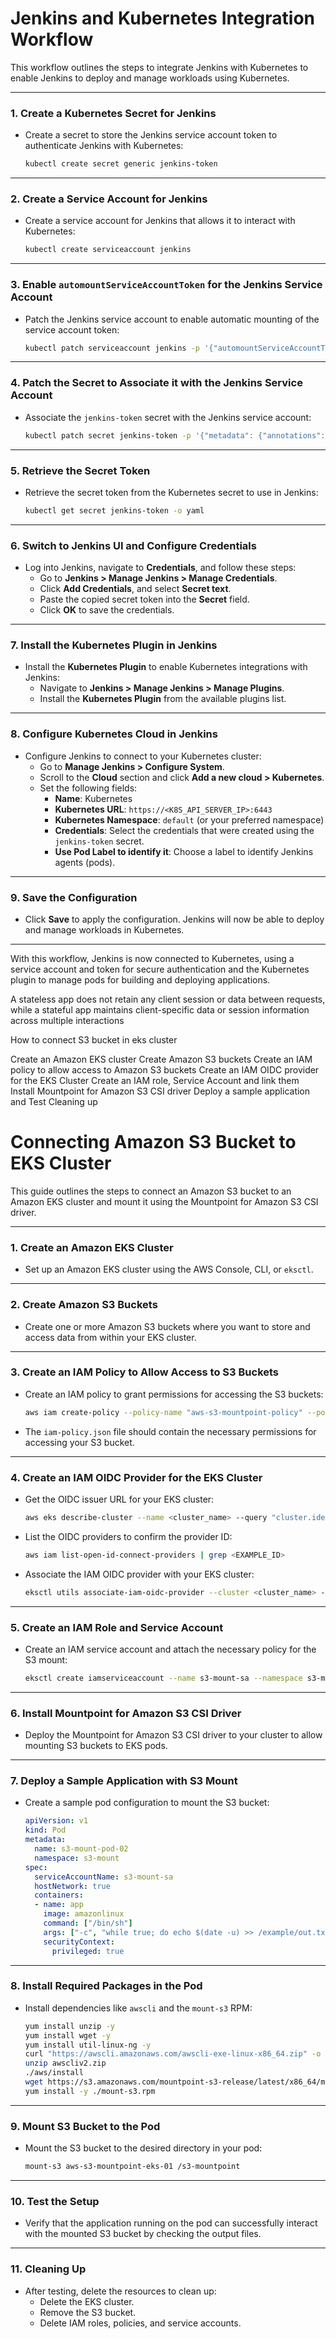 # Jenkins and Kubernetes Integration Workflow

This workflow outlines the steps to integrate Jenkins with Kubernetes to enable Jenkins to deploy and manage workloads using Kubernetes.

---

### 1. **Create a Kubernetes Secret for Jenkins**

   - Create a secret to store the Jenkins service account token to authenticate Jenkins with Kubernetes:
     ```bash
     kubectl create secret generic jenkins-token
     ```

---

### 2. **Create a Service Account for Jenkins**

   - Create a service account for Jenkins that allows it to interact with Kubernetes:
     ```bash
     kubectl create serviceaccount jenkins
     ```

---

### 3. **Enable `automountServiceAccountToken` for the Jenkins Service Account**

   - Patch the Jenkins service account to enable automatic mounting of the service account token:
     ```bash
     kubectl patch serviceaccount jenkins -p '{"automountServiceAccountToken": true}'
     ```

---

### 4. **Patch the Secret to Associate it with the Jenkins Service Account**

   - Associate the `jenkins-token` secret with the Jenkins service account:
     ```bash
     kubectl patch secret jenkins-token -p '{"metadata": {"annotations": {"kubernetes.io/service-account.name": "jenkins"}}}'
     ```

---

### 5. **Retrieve the Secret Token**

   - Retrieve the secret token from the Kubernetes secret to use in Jenkins:
     ```bash
     kubectl get secret jenkins-token -o yaml
     ```

---

### 6. **Switch to Jenkins UI and Configure Credentials**

   - Log into Jenkins, navigate to **Credentials**, and follow these steps:
     - Go to **Jenkins > Manage Jenkins > Manage Credentials**.
     - Click **Add Credentials**, and select **Secret text**.
     - Paste the copied secret token into the **Secret** field.
     - Click **OK** to save the credentials.

---

### 7. **Install the Kubernetes Plugin in Jenkins**

   - Install the **Kubernetes Plugin** to enable Kubernetes integrations with Jenkins:
     - Navigate to **Jenkins > Manage Jenkins > Manage Plugins**.
     - Install the **Kubernetes Plugin** from the available plugins list.

---

### 8. **Configure Kubernetes Cloud in Jenkins**

   - Configure Jenkins to connect to your Kubernetes cluster:
     - Go to **Manage Jenkins > Configure System**.
     - Scroll to the **Cloud** section and click **Add a new cloud > Kubernetes**.
     - Set the following fields:
       - **Name**: Kubernetes
       - **Kubernetes URL**: `https://<K8S_API_SERVER_IP>:6443`
       - **Kubernetes Namespace**: `default` (or your preferred namespace)
       - **Credentials**: Select the credentials that were created using the `jenkins-token` secret.
       - **Use Pod Label to identify it**: Choose a label to identify Jenkins agents (pods).

---

### 9. **Save the Configuration**

   - Click **Save** to apply the configuration. Jenkins will now be able to deploy and manage workloads in Kubernetes.

---

With this workflow, Jenkins is now connected to Kubernetes, using a service account and token for secure authentication and the Kubernetes plugin to manage pods for building and deploying applications.



A stateless app does not retain any client session or data between requests, 
while a stateful app maintains client-specific data or session information across multiple interactions






How to connect S3 bucket in eks cluster

Create an Amazon EKS cluster
Create Amazon S3 buckets
Create an IAM policy to allow access to Amazon S3 buckets
Create an IAM OIDC provider for the EKS Cluster
Create an IAM role, Service Account and link them
Install Mountpoint for Amazon S3 CSI driver
Deploy a sample application and Test
Cleaning up


# Connecting Amazon S3 Bucket to EKS Cluster

This guide outlines the steps to connect an Amazon S3 bucket to an Amazon EKS cluster and mount it using the Mountpoint for Amazon S3 CSI driver.

---

### 1. **Create an Amazon EKS Cluster**

   - Set up an Amazon EKS cluster using the AWS Console, CLI, or `eksctl`.

---

### 2. **Create Amazon S3 Buckets**

   - Create one or more Amazon S3 buckets where you want to store and access data from within your EKS cluster.

---

### 3. **Create an IAM Policy to Allow Access to S3 Buckets**

   - Create an IAM policy to grant permissions for accessing the S3 buckets:
     ```bash
     aws iam create-policy --policy-name "aws-s3-mountpoint-policy" --policy-document file://iam-policy.json
     ```

   - The `iam-policy.json` file should contain the necessary permissions for accessing your S3 bucket.

---

### 4. **Create an IAM OIDC Provider for the EKS Cluster**

   - Get the OIDC issuer URL for your EKS cluster:
     ```bash
     aws eks describe-cluster --name <cluster_name> --query "cluster.identity.oidc.issuer" --output text
     ```

   - List the OIDC providers to confirm the provider ID:
     ```bash
     aws iam list-open-id-connect-providers | grep <EXAMPLE_ID>
     ```

   - Associate the IAM OIDC provider with your EKS cluster:
     ```bash
     eksctl utils associate-iam-oidc-provider --cluster <cluster_name> --approve
     ```

---

### 5. **Create an IAM Role and Service Account**

   - Create an IAM service account and attach the necessary policy for the S3 mount:
     ```bash
     eksctl create iamserviceaccount --name s3-mount-sa --namespace s3-mount --cluster <cluster_name> --role-name <role_name> --attach-policy-arn arn:aws:iam::<account-id>:policy/aws-s3-mountpoint-policy --approve
     ```

---

### 6. **Install Mountpoint for Amazon S3 CSI Driver**

   - Deploy the Mountpoint for Amazon S3 CSI driver to your cluster to allow mounting S3 buckets to EKS pods.

---

### 7. **Deploy a Sample Application with S3 Mount**

   - Create a sample pod configuration to mount the S3 bucket:
     ```yaml
     apiVersion: v1
     kind: Pod
     metadata:
       name: s3-mount-pod-02
       namespace: s3-mount
     spec:
       serviceAccountName: s3-mount-sa
       hostNetwork: true
       containers:
       - name: app
         image: amazonlinux
         command: ["/bin/sh"]
         args: ["-c", "while true; do echo $(date -u) >> /example/out.txt; sleep 5; done"]
         securityContext:
           privileged: true
     ```

---

### 8. **Install Required Packages in the Pod**

   - Install dependencies like `awscli` and the `mount-s3` RPM:
     ```bash
     yum install unzip -y
     yum install wget -y
     yum install util-linux-ng -y
     curl "https://awscli.amazonaws.com/awscli-exe-linux-x86_64.zip" -o "awscliv2.zip"
     unzip awscliv2.zip
     ./aws/install
     wget https://s3.amazonaws.com/mountpoint-s3-release/latest/x86_64/mount-s3.rpm
     yum install -y ./mount-s3.rpm
     ```

---

### 9. **Mount S3 Bucket to the Pod**

   - Mount the S3 bucket to the desired directory in your pod:
     ```bash
     mount-s3 aws-s3-mountpoint-eks-01 /s3-mountpoint
     ```

---

### 10. **Test the Setup**

   - Verify that the application running on the pod can successfully interact with the mounted S3 bucket by checking the output files.

---

### 11. **Cleaning Up**

   - After testing, delete the resources to clean up:
     - Delete the EKS cluster.
     - Remove the S3 bucket.
     - Delete IAM roles, policies, and service accounts.
